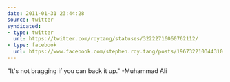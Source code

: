 ```yaml
---
date: 2011-01-31 23:44:28
source: twitter
syndicated:
- type: twitter
  url: https://twitter.com/roytang/statuses/32222716060762112/
- type: facebook
  url: https://www.facebook.com/stephen.roy.tang/posts/196732210344310
---
```


‎"It's not bragging if you can back it up." -Muhammad Ali